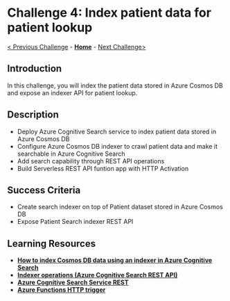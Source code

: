 # Challenge 4: Index patient data for patient lookup

[< Previous Challenge](./Challenge03.md) - **[Home](../readme.md)** - [Next Challenge>](./Challenge05.md)

## Introduction

In this challenge, you will index the patient data stored in Azure Cosmos DB and expose an indexer API for patient lookup.

## Description

- Deploy Azure Cognitive Search service to index patient data stored in Azure Cosmos DB
- Configure Azure Cosmos DB indexer to crawl patient data and make it searchable in Azure Cognitive Search 
- Add search capability through REST API operations
- Build Serverless REST API funtion app with HTTP Activation

## Success Criteria
- Create search indexer on top of Patient dataset stored in Azure Cosmos DB
- Expose Patient Search indexer REST API

## Learning Resources

- **[How to index Cosmos DB data using an indexer in Azure Cognitive Search](https://docs.microsoft.com/en-us/azure/search/search-howto-index-cosmosdb)**
- **[Indexer operations (Azure Cognitive Search REST API)](https://docs.microsoft.com/en-us/rest/api/searchservice/indexer-operations)**
- **[Azure Cognitive Search Service REST](https://docs.microsoft.com/en-us/rest/api/searchservice/)**
- **[Azure Functions HTTP trigger](https://docs.microsoft.com/en-us/azure/azure-functions/functions-bindings-http-webhook-trigger?tabs=javascript)**


